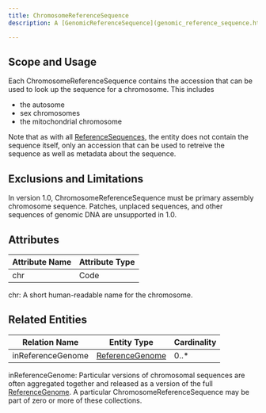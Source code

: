 ```yaml
---
title: ChromosomeReferenceSequence
description: A [GenomicReferenceSequence](genomic_reference_sequence.html) describing the sequence of a full chromosome.

---
```


Scope and Usage
---------------

Each ChromosomeReferenceSequence contains the accession that can be used to look up the sequence for a chromosome.  This includes 

  - the autosome
  - sex chromosomes
  - the mitochondrial chromosome

Note that as with all [ReferenceSequences](reference_sequence.html), the entity does not contain the sequence itself, only an accession that can be used to retreive the sequence as well as metadata about the sequence.

Exclusions and Limitations
--------------------------

In version 1.0, ChromosomeReferenceSequence must be primary assembly chromosome sequence.  Patches, unplaced sequences, and other sequences of genomic DNA are unsupported in 1.0.

Attributes
----------

| Attribute Name | Attribute Type |
|----------------|----------------|
| chr            | Code           |


chr: A short human-readable name for the chromosome.


Related Entities
----------------

| Relation Name     | Entity Type                              | Cardinality |
|-------------------|------------------------------------------|-------------|
| inReferenceGenome | [ReferenceGenome](reference_genome.html) | 0..*        |


inReferenceGenome: Particular versions of chromosomal sequences are often aggregated together and released as a version of the full [ReferenceGenome](reference_genome.html).  A particular ChromosomeReferenceSequence may be part of zero or more of these collections.
